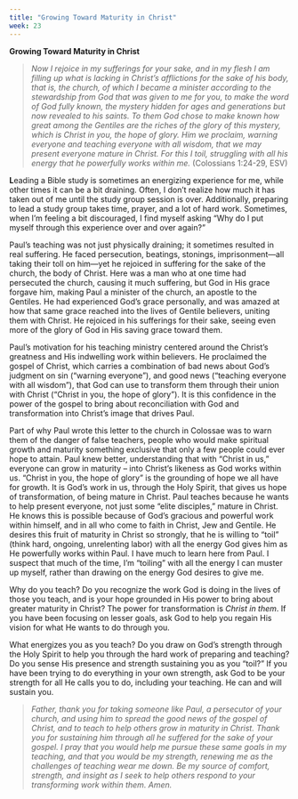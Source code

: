 ```yaml
---
title: "Growing Toward Maturity in Christ"
week: 23
---
```


**Growing Toward Maturity in Christ**

> *Now I rejoice in my sufferings for your sake, and in my flesh I am
> filling up what is lacking in Christ’s afflictions for the sake of his
> body, that is, the church, of which I became a minister according to
> the stewardship from God that was given to me for you, to make the
> word of God fully known, the mystery hidden for ages and generations
> but now revealed to his saints. To them God chose to make known how
> great among the Gentiles are the riches of the glory of this mystery,
> which is Christ in you, the hope of glory. Him we proclaim, warning
> everyone and teaching everyone with all wisdom, that we may present
> everyone mature in Christ. For this I toil, struggling with all his
> energy that he powerfully works within me.* (Colossians 1:24-29, ESV)

**L**eading a Bible study is sometimes an energizing experience for me,
while other times it can be a bit draining. Often, I don’t realize how
much it has taken out of me until the study group session is over.
Additionally, preparing to lead a study group takes time, prayer, and a
lot of hard work. Sometimes, when I’m feeling a bit discouraged, I find
myself asking “Why do I put myself through this experience over and over
again?”

Paul’s teaching was not just physically draining; it sometimes resulted
in real suffering. He faced persecution, beatings, stonings,
imprisonment—all taking their toll on him—yet he rejoiced in suffering
for the sake of the church, the body of Christ. Here was a man who at
one time had persecuted the church, causing it much suffering, but God
in His grace forgave him, making Paul a minister of the church, an
apostle to the Gentiles. He had experienced God’s grace personally, and
was amazed at how that same grace reached into the lives of Gentile
believers, uniting them with Christ. He rejoiced in his sufferings for
their sake, seeing even more of the glory of God in His saving grace
toward them.

Paul’s motivation for his teaching ministry centered around the Christ’s
greatness and His indwelling work within believers. He proclaimed the
gospel of Christ, which carries a combination of bad news about God’s
judgment on sin (“warning everyone”), and good news (“teaching everyone
with all wisdom”), that God can use to transform them through their
union with Christ (“Christ in you, the hope of glory”). It is this
confidence in the power of the gospel to bring about reconciliation with
God and transformation into Christ’s image that drives Paul.

Part of why Paul wrote this letter to the church in Colossae was to warn
them of the danger of false teachers, people who would make spiritual
growth and maturity something exclusive that only a few people could
ever hope to attain. Paul knew better, understanding that with “Christ
in us,” everyone can grow in maturity – into Christ’s likeness as God
works within us. “Christ in you, the hope of glory” is the grounding of
hope we all have for growth. It is God’s work in us, through the Holy
Spirit, that gives us hope of transformation, of being mature in Christ.
Paul teaches because he wants to help present everyone, not just some
“elite disciples,” mature in Christ. He knows this is possible because
of God’s gracious and powerful work within himself, and in all who come
to faith in Christ, Jew and Gentile. He desires this fruit of maturity
in Christ so strongly, that he is willing to “toil” (think hard,
ongoing, unrelenting labor) with all the energy God gives him as He
powerfully works within Paul. I have much to learn here from Paul. I
suspect that much of the time, I’m “toiling” with all the energy I can
muster up myself, rather than drawing on the energy God desires to give
me.

Why do you teach? Do you recognize the work God is doing in the lives of
those you teach, and is your hope grounded in His power to bring about
greater maturity in Christ? The power for transformation is *Christ in
them*. If you have been focusing on lesser goals, ask God to help you
regain His vision for what He wants to do through you.

What energizes you as you teach? Do you draw on God’s strength through
the Holy Spirit to help you through the hard work of preparing and
teaching? Do you sense His presence and strength sustaining you as you
“toil?” If you have been trying to do everything in your own strength,
ask God to be your strength for all He calls you to do, including your
teaching. He can and will sustain you.

> *Father, thank you for taking someone like Paul, a persecutor of your
> church, and using him to spread the good news of the gospel of Christ,
> and to teach to help others grow in maturity in Christ. Thank you for
> sustaining him through all he suffered for the sake of your gospel. I
> pray that you would help me pursue these same goals in my teaching,
> and that you would be my strength, renewing me as the challenges of
> teaching wear me down. Be my source of comfort, strength, and insight
> as I seek to help others respond to your transforming work within
> them. Amen.*
